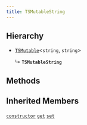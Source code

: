 ```yaml
---
title: TSMutableString
---
```



## Hierarchy

- [`TSMutable`](TSMutable)<`string`, `string`\>

  ↳ **`TSMutableString`**

## Methods

## Inherited Members
[`constructor`](./TSMutable#constructor) [`get`](./TSMutable#get) [`set`](./TSMutable#set)
